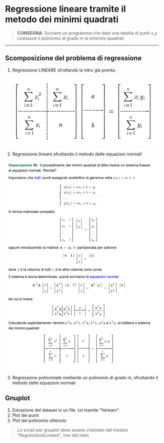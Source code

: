 # Regressione lineare tramite il metodo dei minimi quadrati

> **CONSEGNA**: Scrivere un programma che data una tabella di punti x,y costuisce il polinomio di grado m ai mininimi quadrati 

---

## Scomposizione del problema di regressione
1. Regressione LINEARE sfruttando la mtrx già pronta: 

![Linear Regression Mtrx](jpg/LinearRegrMTRX.png)


2. Regressione lineare sfruttando il metodo delle equazioni normali

![Eq normali](jpg/LinearRegrEQNORMALI.png)

3. Regressione polinomiale mediante un polinomio di grado m, sfruttando il metodo delle equazioni normali


## Gnuplot

1. Estrazione del dataset in un file .txt tramite "fstream".
2. Plot dei punti
3. Plot del polinomio ottenuto

> Lo script per gnuplot deve essere chiamato dal modulo "RegressioneLineare", non dal main
